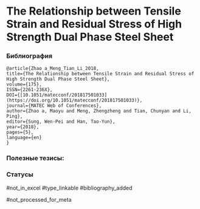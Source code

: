 # The Relationship between Tensile Strain and Residual Stress of High Strength Dual Phase Steel Sheet

### Библиография
```
@article{Zhao a_Meng_Tian_Li_2018,
title={The Relationship between Tensile Strain and Residual Stress of High Strength Dual Phase Steel Sheet},
volume={175},
ISSN={2261-236X},
DOI={[10.1051/matecconf/201817501033](https://doi.org/10.1051/matecconf/201817501033)},
journal={MATEC Web of Conferences},
author={Zhao a, Maoyu and Meng, Zhengzheng and Tian, Chunyan and Li, Ping},
editor={Sung, Wen-Pei and Han, Tao-Yun},
year={2018},
pages={5},
language={en}
}
```

### Полезные тезисы:

### Статусы
#not_in_excel 
#type_linkable 
#bibliography_added

#not_processed_for_meta
